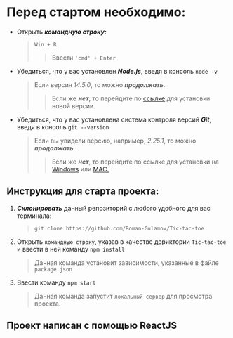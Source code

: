 # Перед стартом необходимо:
* Открыть ***командную строку:***
    > `Win + R`
    >>Ввести `'cmd' + Enter`
>           

* Убедиться, что у вас установлен ***Node.js***, введя в консоль `node -v`
    >Если версия  _14.5.0_, то можно ***продолжать***.
    >>Если же ***нет***, то перейдите по [ссылке](https://nodejs.org/en/) для установки новой версии.
    
* Убедиться, что у вас установлена система контроля версий ***Git***, введя в консоль `git --version`
    >Если вы увидели версию, например, _2.25.1_, то можно ***продолжать***.
    >>Если же ***нет***, то перейдите по ссылке для установки на [Windows](https://gitforwindows.org/) или [MAC.](https://git-scm.com/download/mac)

## Инструкция для старта проекта:

1. ***Склонировать*** данный репозиторий с любого удобного для вас терминала:
    > `git clone https://github.com/Roman-Gulamov/Tic-tac-toe`

2. Открыть `командную строку`, указав в качестве дериктории `Tic-tac-toe` и ввести в ней команду `npm install`
    > Данная команда установит зависимости, указанные в файле  `package.json` 
    
3. Ввести команду `npm start` 
    > Данная команда запустит `локальный сервер` для просмотра проекта.

## Проект написан с помощью ReactJS
